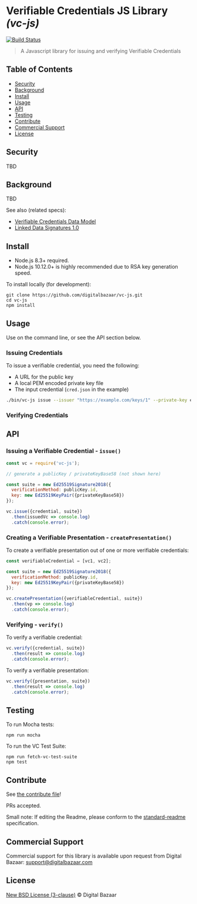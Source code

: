 # Verifiable Credentials JS Library _(vc-js)_

[![Build Status](https://travis-ci.org/digitalbazaar/vc-js.png?branch=master)](https://travis-ci.org/digitalbazaar/vc-js)

> A Javascript library for issuing and verifying Verifiable Credentials

## Table of Contents

- [Security](#security)
- [Background](#background)
- [Install](#install)
- [Usage](#usage)
- [API](#api)
- [Testing](#testing)
- [Contribute](#contribute)
- [Commercial Support](#commercial-support)
- [License](#license)

## Security

TBD

## Background

TBD

See also (related specs):

* [Verifiable Credentials Data Model](https://w3c.github.io/vc-data-model/)
* [Linked Data Signatures 1.0](https://w3c-dvcg.github.io/ld-signatures/)

## Install

- Node.js 8.3+ required.
- Node.js 10.12.0+ is highly recommended due to RSA key generation speed.

To install locally (for development):

```
git clone https://github.com/digitalbazaar/vc-js.git
cd vc-js
npm install
```

## Usage

Use on the command line, or see the API section below.

### Issuing Credentials

To issue a verifiable credential, you need the following:

* A URL for the public key
* A local PEM encoded private key file
* The input credential (`cred.json` in the example)

```bash
./bin/vc-js issue --issuer "https://example.com/keys/1" --private-key example.pem < cred.json
```

### Verifying Credentials

## API

### Issuing a Verifiable Credential - `issue()`

```js
const vc = require('vc-js');

// generate a publicKey / privateKeyBase58 (not shown here)

const suite = new Ed25519Signature2018({
  verificationMethod: publicKey.id,
  key: new Ed25519KeyPair({privateKeyBase58})
});

vc.issue({credential, suite})
  .then(issuedVc => console.log)
  .catch(console.error);
```

### Creating a Verifiable Presentation - `createPresentation()`

To create a verifiable presentation out of one or more verifiable credentials:

```js
const verifiableCredential = [vc1, vc2];

const suite = new Ed25519Signature2018({
  verificationMethod: publicKey.id,
  key: new Ed25519KeyPair({privateKeyBase58})
});

vc.createPresentation({verifiableCredential, suite})
  .then(vp => console.log)
  .catch(console.error);
```

### Verifying - `verify()`

To verify a verifiable credential:

```js
vc.verify({credential, suite})
  .then(result => console.log)
  .catch(console.error);
```

To verify a verifiable presentation:

```js
vc.verify({presentation, suite})
  .then(result => console.log)
  .catch(console.error);
```

## Testing

To run Mocha tests:

```
npm run mocha
```

To run the VC Test Suite:

```
npm run fetch-vc-test-suite
npm test
```

## Contribute

See [the contribute file](https://github.com/digitalbazaar/bedrock/blob/master/CONTRIBUTING.md)!

PRs accepted.

Small note: If editing the Readme, please conform to the
[standard-readme](https://github.com/RichardLitt/standard-readme) specification.

## Commercial Support

Commercial support for this library is available upon request from
Digital Bazaar: support@digitalbazaar.com

## License

[New BSD License (3-clause)](LICENSE) © Digital Bazaar
